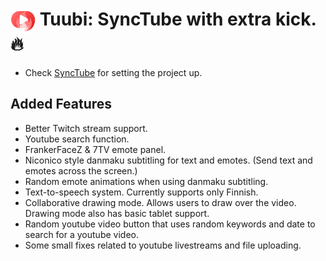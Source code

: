 # <img src="./res/img/favicon.svg" align="top" style="width:40px"> Tuubi: SyncTube with extra kick. 🔥

- Check [SyncTube](https://github.com/RblSb/SyncTube) for setting the project up.

## Added Features

- Better Twitch stream support.
- Youtube search function.
- FrankerFaceZ & 7TV emote panel.
- Niconico style danmaku subtitling for text and emotes. (Send text and emotes across the screen.)
- Random emote animations when using danmaku subtitling.
- Text-to-speech system. Currently supports only Finnish.
- Collaborative drawing mode. Allows users to draw over the video. Drawing mode also has basic tablet support. 
- Random youtube video button that uses random keywords and date to search for a youtube video.
- Some small fixes related to youtube livestreams and file uploading.